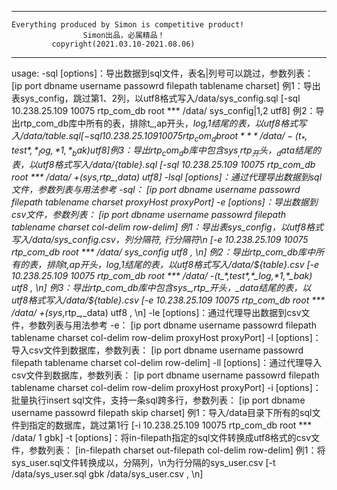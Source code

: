   ------------------------------------------------------
    Everything produced by Simon is competitive product!
                    Simon出品，必属精品！                   
             copyright(2021.03.10-2021.08.06)           
  ------------------------------------------------------
usage:
    -sql [options]：导出数据到sql文件，表名|列号可以跳过，参数列表：
        [ip port dbname username passowrd filepath tablename charset]
        例1：导出表sys_config，跳过第1、2列，以utf8格式写入/data/sys_config.sql
        [-sql 10.238.25.109 10075 rtp_com_db  root *** /data/ sys_config|1,2 utf8]
        例2：导出rtp_com_db库中所有的表，排除t_,ap开头，_log,1结尾的表，以utf8格式写入/data/${table}.sql
        [-sql 10.238.25.109 10075 rtp_com_db  root *** /data/ -(t_*,test*,*_log,*1,*_bak) utf8]
        例3：导出rtp_com_db库中包含sys_,rtp_开头，_data结尾的表，以utf8格式写入/data/${table}.sql
        [-sql 10.238.25.109 10075 rtp_com_db  root *** /data/ +(sys_*,rtp_*,*_data) utf8]
-lsql [options]：通过代理导出数据到sql文件，参数列表与用法参考 -sql：
      [ip port dbname username passowrd filepath tablename charset proxyHost proxyPort]
-e [options]：导出数据到csv文件，参数列表：
    [ip port dbname username passowrd filepath tablename charset col-delim row-delim]
    例1：导出表sys_config，以utf8格式写入/data/sys_config.csv，列分隔符, 行分隔符\n
    [-e 10.238.25.109 10075 rtp_com_db  root *** /data/ sys_config utf8 , \n]
    例2：导出rtp_com_db库中所有的表，排除t_,ap开头，_log,1结尾的表，以utf8格式写入/data/${table}.csv
    [-e 10.238.25.109 10075 rtp_com_db  root *** /data/ -(t_*,test*,*_log,*1,*_bak) utf8 , \n]
    例3：导出rtp_com_db库中包含sys_,rtp_开头，_data结尾的表，以utf8格式写入/data/${table}.csv
    [-e 10.238.25.109 10075 rtp_com_db  root *** /data/ +(sys_*,rtp_*,*_data) utf8 , \n]
-le [options]：通过代理导出数据到csv文件，参数列表与用法参考 -e：
    [ip port dbname username passowrd filepath tablename charset col-delim row-delim proxyHost proxyPort]
-l [options]：导入csv文件到数据库，参数列表：
    [ip port dbname username passowrd filepath tablename charset col-delim row-delim]
-ll [options]：通过代理导入csv文件到数据库，参数列表：
    [ip port dbname username passowrd filepath tablename charset col-delim row-delim proxyHost proxyPort]
-i [options]：批量执行insert sql文件，支持一条sql跨多行，参数列表：
    [ip port dbname username passowrd filepath skip charset]
    例1：导入/data目录下所有的sql文件到指定的数据库，跳过第1行
    [-i 10.238.25.109 10075 rtp_com_db  root *** /data/ 1 gbk]
-t [options]：将in-filepath指定的sql文件转换成utf8格式的csv文件，参数列表：
    [in-filepath charset out-filepath col-delim row-delim]
    例1：将sys_user.sql文件转换成以，分隔列，\n为行分隔的sys_user.csv
    [-t /data/sys_user.sql gbk /data/sys_user.csv , \n]
